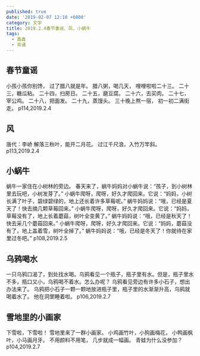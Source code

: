 ```yaml
---
published: true
date: '2019-02-07 12:10 +0800'
category: 文学
title: 2019.2.4春节童谣、风、小蜗牛
tags:
  - 鑫鑫
  - 背诵
---
```

##  春节童谣
小孩小孩你别馋，
过了腊八就是年。
腊八粥，喝几天，
哩哩啦啦二十三。
二十三，糖瓜粘。
二十四，扫房日。
二十五，磨豆腐。
二十六，去买肉。
二十七，宰公鸡。
二十八，把面发。
二十九，蒸馒头。
三十晚上熬一宿，
初一初二满街走。
p114,2019.2.4


## 风
唐代：李峤
解落三秋叶，能开二月花。
过江千尺浪，入竹万竿斜。
p113,2019.2.4

## 小蜗牛
蜗牛一家住在小树林的旁边。
春天来了，蜗牛妈妈对小蜗牛说：“孩子，到小树林里去玩吧，小树发芽了。”
小蜗牛爬呀，爬呀，好久才爬回来。它说：“妈妈，小树长满了叶子，碧绿碧绿的，地上还长着许多草莓呢。”
蜗牛妈妈说：“哦，已经是夏天了！快去摘几颗草莓回来。”
小蜗牛爬呀，爬呀，好久才爬回来。它说：“妈妈，草莓没有了，地上长着蘑菇，树叶全变黄了。”
蜗牛妈妈说：“哦，已经是秋天了！快去采几个蘑菇回来。”
小蜗牛爬呀，爬呀，好久才爬回来。它说：“妈妈，蘑菇没有了，地上盖着雪，树叶全掉了。”
蜗牛妈妈说：“哦，已经是冬天了！你就待在家里过冬吧。”
p108,2019.2.5

## 乌鸦喝水
一只乌鸦口渴了，到处找水喝。乌鸦看见一个瓶子，瓶子里有水。但是，瓶子里水不多，瓶口又小，乌鸦喝不着水。怎么办呢？
乌鸦看见旁边有许多小石子，想出办法来了。
乌鸦把小石子一颗一颗地放进瓶子里，瓶子里的水渐渐升高，乌鸦就喝着水了。
他在洞里睡着啦。
p106,2019.2.7

## 雪地里的小画家
下雪啦，下雪啦！
雪地里来了一群小画家。
小鸡画竹叶，小狗画梅花，
小鸭画枫叶，小马画月牙。
不用颜料不用笔，
几步就成一幅画。
青蛙为什么没参加？
p104,2019.2.7
